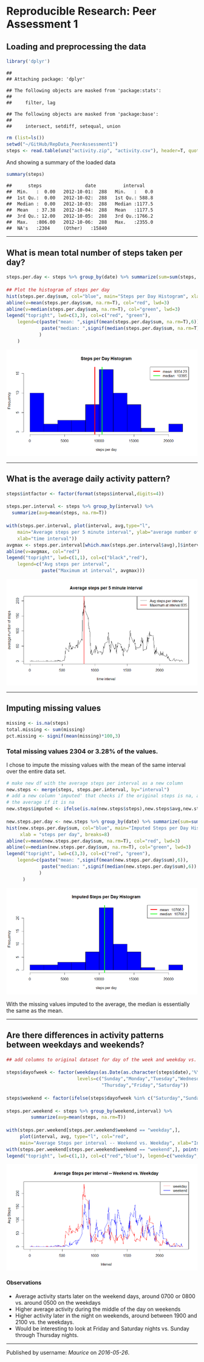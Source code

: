 # Reproducible Research: Peer Assessment 1


## Loading and preprocessing the data


```r
library('dplyr')
```

```
## 
## Attaching package: 'dplyr'
```

```
## The following objects are masked from 'package:stats':
## 
##     filter, lag
```

```
## The following objects are masked from 'package:base':
## 
##     intersect, setdiff, setequal, union
```

```r
rm (list=ls())
setwd("~/GitHub/RepData_PeerAssessment1")
steps <- read.table(unz("activity.zip", "activity.csv"), header=T, quote="\"", sep=",")
```

And showing a summary of the loaded data


```r
summary(steps)
```

```
##      steps                date          interval     
##  Min.   :  0.00   2012-10-01:  288   Min.   :   0.0  
##  1st Qu.:  0.00   2012-10-02:  288   1st Qu.: 588.8  
##  Median :  0.00   2012-10-03:  288   Median :1177.5  
##  Mean   : 37.38   2012-10-04:  288   Mean   :1177.5  
##  3rd Qu.: 12.00   2012-10-05:  288   3rd Qu.:1766.2  
##  Max.   :806.00   2012-10-06:  288   Max.   :2355.0  
##  NA's   :2304     (Other)   :15840
```


-------------

## What is mean total number of steps taken per day?


```r
steps.per.day <- steps %>% group_by(date) %>% summarize(sum=sum(steps, na.rm=T))

## Plot the histogram of steps per day
hist(steps.per.day$sum, col="blue", main="Steps per Day Histogram", xlab = "steps per day", breaks=8)
abline(v=mean(steps.per.day$sum, na.rm=T), col="red", lwd=3)
abline(v=median(steps.per.day$sum, na.rm=T), col="green", lwd=3) 
legend("topright", lwd=c(3,3), col=c("red", "green"),   
    legend=c(paste("mean: ",signif(mean(steps.per.day$sum, na.rm=T),6)),
             paste("median: ",signif(median(steps.per.day$sum, na.rm=T),6))
            )
    )
```

![](PA1_template_files/figure-html/steps.per.day-1.png)<!-- -->

-------------

## What is the average daily activity pattern?


```r
steps$intfactor <- factor(format(steps$interval,digits=4))

steps.per.interval <- steps %>% group_by(interval) %>% 
  summarize(avg=mean(steps, na.rm=T))

with(steps.per.interval, plot(interval, avg,type="l", 
    main="Average steps per 5 minute interval", ylab="average number of steps",
    xlab="time interval"))
avgmax <- steps.per.interval[which.max(steps.per.interval$avg),]$interval
abline(v=avgmax, col="red")
legend("topright", lwd=c(1,1), col=c("black","red"),   
    legend=c("Avg steps per interval",
             paste("Maximum at interval", avgmax)))
```

![](PA1_template_files/figure-html/steps.per.interval-1.png)<!-- -->

-------------

## Imputing missing values


```r
missing <- is.na(steps)
total.missing <- sum(missing)
pct.missing <- signif(mean(missing)*100,3)
```

### Total missing values 2304 or 3.28% of the values.

I chose to impute the missing values with the mean of the same interval over the entire data set.


```r
# make new df with the average steps per interval as a new column
new.steps <- merge(steps, steps.per.interval, by="interval")
# add a new column 'imputed' that checks if the original steps is na, and then uses 
# the average if it is na
new.steps$imputed <- ifelse(is.na(new.steps$steps),new.steps$avg,new.steps$steps)

new.steps.per.day <- new.steps %>% group_by(date) %>% summarize(sum=sum(imputed, na.rm=T))
hist(new.steps.per.day$sum, col="blue", main="Imputed Steps per Day Histogram", 
     xlab = "steps per day", breaks=8)
abline(v=mean(new.steps.per.day$sum, na.rm=T), col="red", lwd=3)
abline(v=median(new.steps.per.day$sum, na.rm=T), col="green", lwd=3) 
legend("topright", lwd=c(3,3), col=c("red", "green"),   
    legend=c(paste("mean: ",signif(mean(new.steps.per.day$sum),6)),
             paste("median: ",signif(median(new.steps.per.day$sum),6))
            )
      )
```

![](PA1_template_files/figure-html/new.steps.per.day-1.png)<!-- -->

With the missing values imputed to the average, the median is essentially the same as the mean.

-------------

## Are there differences in activity patterns between weekdays and weekends?


```r
## add columns to original dataset for day of the week and weekday vs. weekend

steps$dayofweek <- factor(weekdays(as.Date(as.character(steps$date),'%Y-%m-%d')), 
                          levels=c("Sunday","Monday","Tuesday","Wednesday",
                                   "Thursday","Friday","Saturday"))
                          
steps$weekend <- factor(ifelse(steps$dayofweek %in% c("Saturday","Sunday"), "weekend", "weekday"))

steps.per.weekend <- steps %>% group_by(weekend,interval) %>% 
         summarize(avg=mean(steps, na.rm=T))

with(steps.per.weekend[steps.per.weekend$weekend == "weekday",], 
     plot(interval, avg, type="l", col="red", 
     main="Average Steps per interval -- Weekend vs. Weekday", xlab="Interval", ylab="Avg Steps" ))
with(steps.per.weekend[steps.per.weekend$weekend == "weekend",], points(interval, avg, type="l", col="blue"))
legend("topright", lwd=c(1,1), col=c("red","blue"), legend=c("weekday","weekend"))
```

![](PA1_template_files/figure-html/weekend.vs.weekday-1.png)<!-- -->

#### Observations

- Average activity starts later on the weekend days, around 0700 or 0800 vs. around 0500 on the weekdays
- Higher average activity during the middle of the day on weekends
- Higher activity later in the night on weekends, around between 1900 and 2100 vs. the weekdays.
- Would be interesting to look at Friday and Saturday nights vs. Sunday through Thursday nights.

-------------

Published by username: *Maurice* on *2016-05-26*.


